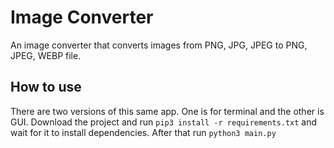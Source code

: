 # Image Converter 

An image converter that converts images from PNG, JPG, JPEG to PNG, JPEG, WEBP file. 

## How to use

There are two versions of this same app. One is for terminal and the other is GUI. 
Download the project and run `pip3 install -r requirements.txt` and wait for it to install dependencies. After that run `python3 main.py`